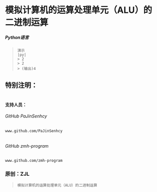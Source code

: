# 模拟计算机的运算处理单元（ALU）的二进制运算
##### Python语言

> ```shell
> 演示
> |py|
> > 2
> > 2
> > (输出)4

## 特别注明：
# 
#### 支持人员：
###### GitHub PaJinSenhcy
`www.github.com/PaJinSenhcy`
###### 
###### GitHub zmh-program
`www.github.com/zmh-program`

### 原创：ZJL

> ```shell
> 模拟计算机的运算处理单元（ALU）的二进制运算
